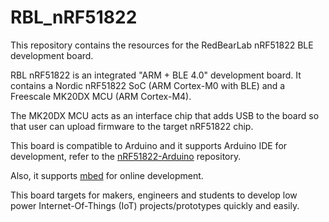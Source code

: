 
# RBL_nRF51822

This repository contains the resources for the RedBearLab nRF51822 BLE development board.

RBL nRF51822 is an integrated "ARM + BLE 4.0" development board. It contains a Nordic nRF51822 SoC (ARM Cortex-M0 with BLE) and a Freescale MK20DX MCU (ARM Cortex-M4).

The MK20DX MCU acts as an interface chip that adds USB to the board so that user can upload firmware to the target nRF51822 chip.

This board is compatible to Arduino and it supports Arduino IDE for development, refer to the [nRF51822-Arduino](https://github.com/redbearlab/nRF51822-Arduino/) repository.

Also, it supports [mbed](https://developer.mbed.org/platforms/RedBearLab-nRF51822/) for online development. 

This board targets for makers, engineers and students to develop low power Internet-Of-Things (IoT) projects/prototypes quickly and easily.
